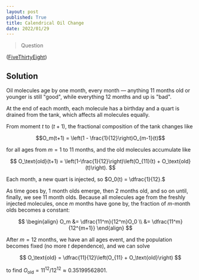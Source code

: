 ```yaml
---
layout: post
published: True
title: Calendrical Oil Change
date: 2022/01/29
---
```


>Question

<!--more-->

([FiveThirtyEight](https://fivethirtyeight.com/features/can-you-tune-up-the-truck/))

## Solution

Oil molecules age by one month, every month — anything 11 months old or younger is still "good", while everything 12 months and up is "bad". 

<!-- We can use thirteen variables $\{O_0, \ldots, O_{11}, O_\text{old}$ to track the composition of the tank, one for each viable month and a bucket for all the bad stuff.  -->

At the end of each month, each molecule has a birthday and a quart is drained from the tank, which affects all molecules equally.

From moment $t$ to $(t+1),$ the fractional composition of the tank changes like

$$O_m(t+1) = \left(1 - \frac{1}{12}\right)O_{m-1}(t)$$ 

for all ages from $m=1$ to $11$ months, and the old molecules accumulate like 

$$ O_\text{old}(t+1) = \left(1-\frac{1}{12}\right)\left(O_{11}(t) + O_\text{old}(t)\right). $$

Each month, a new quart is injected, so $O_0(t) = \dfrac{1}{12}.$

As time goes by, 1 month olds emerge, then 2 months old, and so on until, finally, we see 11 month olds. Because all molecules age from the freshly injected molecules, once $m$ months have gone by, the fraction of $m$-month olds becomes a constant:

$$ 
\begin{align}
O_m &= \dfrac{11^m}{12^m}O_0 \\
&= \dfrac{11^m}{12^{m+1}} 
\end{align}
$$

After $m = 12$ months, we have an all ages event, and the population becomes fixed (no more $t$ dependence), and we can solve

$$ O_\text{old} = \dfrac{11}{12}\left(O_{11} + O_\text{old}\right) $$

to find $O_\text{old} = 11^{12}/12^{12} \approx 0.35199562801.$





<!-- $$
O_0 \overbrace{\longrightarrow}^{(1-\frac{1}{12})} O_1 \overbrace{\longrightarrow}^{(1-\frac{1}{12})} O_2 \overbrace{\longrightarrow}^{(1-\frac{1}{12})} \ldots 
$$

Putting this together, we get 

$$
\begin{align}
O_1(t+1) &= \left(1-\frac{1}{12}\right) O_0(t) \\
O_2(t+1) &= \left(1-\frac{1}{12}\right) O_1(t) \\
&\vdots \\
O_{11}(t+1) &= \left(1-\frac{1}{12}\right) O_{10}(t) \\
O_\text{old}(t+1) &= \left(1-\frac{1}{12}\right) (O_{11}(t) + O_\text{old}(t)
$$ -->










<br>
